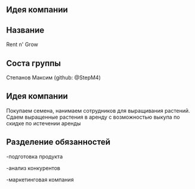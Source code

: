 ## Идея компании

## Название

Rent n' Grow

## Соста группы

Степанов Максим (github: @StepM4)

## Идея компании

Покупаем семена, нанимаем сотрудников для выращивания растений. Сдаем выращенные растения в аренду с возможностью выкупа по скидке по истечении аренды

## Разделение обязанностей

-подготовка продукта

-анализ конкурентов

-маркетинговая компания

